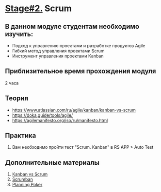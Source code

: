 # [Stage#2.](../../) Scrum
## В данном модуле студентам необходимо изучить:
- Подход к управлению проектами и разработке продуктов Agile
- Гибкий метод управления проектами Scrum
- Инструмент управления проектами Kanban

## Приблизительное время прохождения модуля
2 часа

## Теория 
- https://www.atlassian.com/ru/agile/kanban/kanban-vs-scrum
- https://doka.guide/tools/agile/
- https://agilemanifesto.org/iso/ru/manifesto.html

## Практика 
1. Вам необходимо пройти тест "Scrum. Kanban" в RS APP > Auto Test

## Дополнительные материалы
1. [Kanban vs Scrum](https://www.coursera.org/articles/kanban-vs-scrum)
2. [Scrumban](https://www.productplan.com/glossary/scrumban/)
3. [Planning Poker](https://worksection.com/blog/scrum-poker.html)